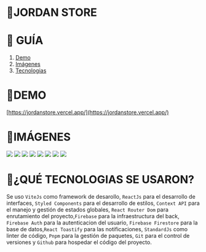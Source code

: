 # **📂JORDAN STORE**

# **📑 GUÍA**

<ol>
     <li><a href="#demo">Demo</a></li>
     <li><a href="#imágenes">Imágenes</a></li>
     <li><a href="#qué-tecnologias-se-usaron">Tecnologias</a></li>
</ol>

# **🚀DEMO**

[https://jordanstore.vercel.app/](https://jordanstore.vercel.app/)

# **📸IMÁGENES**

![](https://res.cloudinary.com/dos3i5jqy/image/upload/v1681667918/layers/jordanstore/jordan1_zzqmjf.jpg)
![](https://res.cloudinary.com/dos3i5jqy/image/upload/v1681667919/layers/jordanstore/jordan2_hv6ptt.jpg)
![](https://res.cloudinary.com/dos3i5jqy/image/upload/v1681667919/layers/jordanstore/jordan3_yy0yuh.jpg)
![](https://res.cloudinary.com/dos3i5jqy/image/upload/v1681667919/layers/jordanstore/jordan5_ybiwba.jpg)
![](https://res.cloudinary.com/dos3i5jqy/image/upload/v1681667918/layers/jordanstore/jordan6_pxowky.jpg)
![](https://res.cloudinary.com/dos3i5jqy/image/upload/v1681667919/layers/jordanstore/jordan7_wcunym.jpg)
![](https://res.cloudinary.com/dos3i5jqy/image/upload/v1681667918/layers/jordanstore/jordan8_ruvkhu.jpg)
![](https://res.cloudinary.com/dos3i5jqy/image/upload/v1681667917/layers/jordanstore/jordan9_fjhivc.jpg)

# **💬¿QUÉ TECNOLOGIAS SE USARON?**

Se uso `ViteJs` como framework de desarollo, `ReactJs` para el desarrollo de interfaces, `Styled Components` para el desarrollo de estilos, `Context API` para el manejo y gestión de estados globales, `React Router Dom` para enrutamiento del proyecto,`Firebase` para la infraestructura del back, `Firebase Auth` para la autenticacion del usuario, `Firebase Firestore` para la base de datos,`React Toastify` para las notificaciones, `StandardJs` como linter de código,
`Pnpm` para la gestión de paquetes, `Git` para el control de versiones y `Github` para hospedar el código del proyecto.

